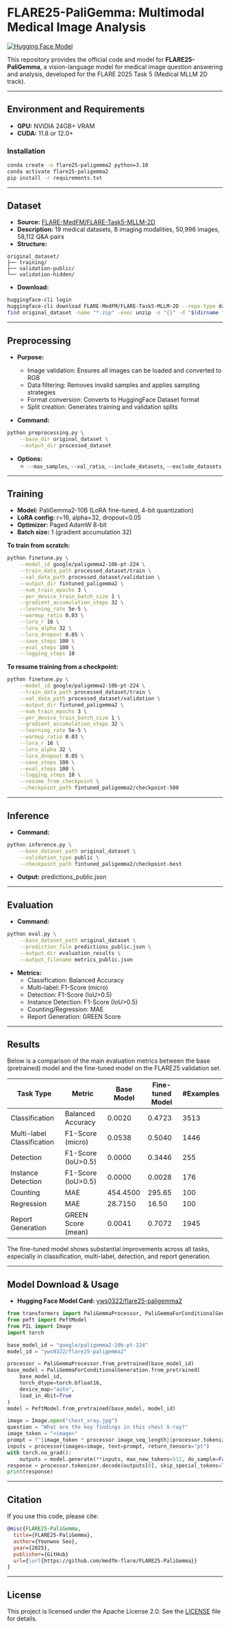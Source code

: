 # FLARE25-PaliGemma: Multimodal Medical Image Analysis

[![Hugging Face Model](https://img.shields.io/badge/HuggingFace-yws0322%2Fflare25--paligemma2-blue?logo=huggingface)](https://huggingface.co/yws0322/flare25-paligemma2)

This repository provides the official code and model for **FLARE25-PaliGemma**, a vision-language model for medical image question answering and analysis, developed for the FLARE 2025 Task 5 (Medical MLLM 2D track).

---

## Environment and Requirements

- **GPU:** NVIDIA 24GB+ VRAM
- **CUDA:** 11.8 or 12.0+

### Installation
```bash
conda create -n flare25-paligemma2 python=3.10
conda activate flare25-paligemma2
pip install -r requirements.txt
```

---

## Dataset

- **Source:** [FLARE-MedFM/FLARE-Task5-MLLM-2D](https://huggingface.co/datasets/FLARE-MedFM/FLARE-Task5-MLLM-2D)
- **Description:** 19 medical datasets, 8 imaging modalities, 50,996 images, 58,112 Q&A pairs
- **Structure:**
```
original_dataset/
├── training/
├── validation-public/
└── validation-hidden/
```
- **Download:**
```bash
huggingface-cli login
huggingface-cli download FLARE-MedFM/FLARE-Task5-MLLM-2D --repo-type dataset --local-dir ./original_dataset
find original_dataset -name "*.zip" -exec unzip -o "{}" -d "$(dirname "{}")" \;
```

---

## Preprocessing

- **Purpose:**
  - Image validation: Ensures all images can be loaded and converted to RGB
  - Data filtering: Removes invalid samples and applies sampling strategies
  - Format conversion: Converts to HuggingFace Dataset format
  - Split creation: Generates training and validation splits

- **Command:**
```bash
python preprocessing.py \
    --base_dir original_dataset \
    --output_dir processed_dataset
```
- **Options:**
  - `--max_samples`, `--val_ratio`, `--include_datasets`, `--exclude_datasets`

---

## Training

- **Model:** PaliGemma2-10B (LoRA fine-tuned, 4-bit quantization)
- **LoRA config:** r=16, alpha=32, dropout=0.05
- **Optimizer:** Paged AdamW 8-bit
- **Batch size:** 1 (gradient accumulation 32)

**To train from scratch:**
```bash
python finetune.py \
    --model_id google/paligemma2-10b-pt-224 \
    --train_data_path processed_dataset/train \
    --val_data_path processed_dataset/validation \
    --output_dir fintuned_paligemma2 \
    --num_train_epochs 3 \
    --per_device_train_batch_size 1 \
    --gradient_accumulation_steps 32 \
    --learning_rate 5e-5 \
    --warmup_ratio 0.03 \
    --lora_r 16 \
    --lora_alpha 32 \
    --lora_dropout 0.05 \
    --save_steps 100 \
    --eval_steps 100 \
    --logging_steps 10
```

**To resume training from a checkpoint:**
```bash
python finetune.py \
    --model_id google/paligemma2-10b-pt-224 \
    --train_data_path processed_dataset/train \
    --val_data_path processed_dataset/validation \
    --output_dir fintuned_paligemma2 \
    --num_train_epochs 3 \
    --per_device_train_batch_size 1 \
    --gradient_accumulation_steps 32 \
    --learning_rate 5e-5 \
    --warmup_ratio 0.03 \
    --lora_r 16 \
    --lora_alpha 32 \
    --lora_dropout 0.05 \
    --save_steps 100 \
    --eval_steps 100 \
    --logging_steps 10 \
    --resume_from_checkpoint \
    --checkpoint_path fintuned_paligemma2/checkpoint-500
```

---

## Inference

- **Command:**
```bash
python inference.py \
    --base_dataset_path original_dataset \
    --validation_type public \
    --checkpoint_path fintuned_paligemma2/checkpoint-best
```
- **Output:** predictions_public.json

---

## Evaluation

- **Command:**
```bash
python eval.py \
    --base_dataset_path original_dataset \
    --prediction_file predictions_public.json \
    --output_dir evaluation_results \
    --output_filename metrics_public.json
```
- **Metrics:**
  - Classification: Balanced Accuracy
  - Multi-label: F1-Score (micro)
  - Detection: F1-Score (IoU>0.5)
  - Instance Detection: F1-Score (IoU>0.5)
  - Counting/Regression: MAE
  - Report Generation: GREEN Score

---

## Results

Below is a comparison of the main evaluation metrics between the base (pretrained) model and the fine-tuned model on the FLARE25 validation set.

| Task Type                  | Metric                | Base Model | Fine-tuned Model | #Examples        |
|----------------------------|----------------------|------------|------------------|-------------------|
| Classification             | Balanced Accuracy    | 0.0020     | 0.4723           | 3513              |
| Multi-label Classification | F1-Score (micro)     | 0.0538     | 0.5040           | 1446              |
| Detection                  | F1-Score (IoU>0.5)   | 0.0000     | 0.3446           | 255               |
| Instance Detection         | F1-Score (IoU>0.5)   | 0.0000     | 0.0028           | 176               |
| Counting                   | MAE                  | 454.4500   | 295.65           | 100               |
| Regression                 | MAE                  | 28.7150    | 16.50            | 100               |
| Report Generation          | GREEN Score (mean)   | 0.0041     | 0.7072           | 1945              |

The fine-tuned model shows substantial improvements across all tasks, especially in classification, multi-label, detection, and report generation.

---

## Model Download & Usage

- **Hugging Face Model Card:** [yws0322/flare25-paligemma2](https://huggingface.co/yws0322/flare25-paligemma2)

```python
from transformers import PaliGemmaProcessor, PaliGemmaForConditionalGeneration
from peft import PeftModel
from PIL import Image
import torch

base_model_id = "google/paligemma2-10b-pt-224"
model_id = "yws0322/flare25-paligemma2"

processor = PaliGemmaProcessor.from_pretrained(base_model_id)
base_model = PaliGemmaForConditionalGeneration.from_pretrained(
    base_model_id,
    torch_dtype=torch.bfloat16,
    device_map="auto",
    load_in_4bit=True
)
model = PeftModel.from_pretrained(base_model, model_id)

image = Image.open("chest_xray.jpg")
question = "What are the key findings in this chest X-ray?"
image_token = "<image>"
prompt = f"{image_token * processor.image_seq_length}{processor.tokenizer.bos_token}Analyze the given medical image and answer the following question:\nQuestion: {question}\nPlease provide a clear and concise answer."
inputs = processor(images=image, text=prompt, return_tensors="pt")
with torch.no_grad():
    outputs = model.generate(**inputs, max_new_tokens=512, do_sample=False)
response = processor.tokenizer.decode(outputs[0], skip_special_tokens=True)
print(response)
```

---

## Citation

If you use this code, please cite:
```bibtex
@misc{FLARE25-PaliGemma,
  title={FLARE25-PaliGemma},
  author={Yeonwoo Seo},
  year={2025},
  publisher={GitHub}
  url={\url{https://github.com/medfm-flare/FLARE25-PaliGemma}}
}
```

---

## License

This project is licensed under the Apache License 2.0. See the [LICENSE](LICENSE) file for details.
